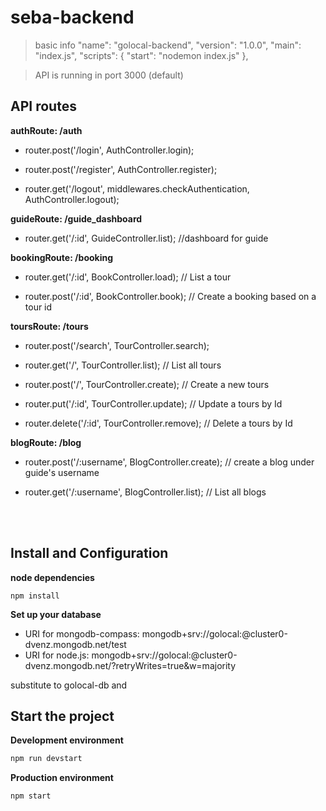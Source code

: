 # seba-backend
> basic info
  "name": "golocal-backend",
  "version": "1.0.0",
  "main": "index.js",
  "scripts": {
    "start": "nodemon index.js"
  },
  
> API is running in port 3000 (default) 

## API routes

**authRoute: /auth**

+ router.post('/login', AuthController.login);

+ router.post('/register', AuthController.register);

+ router.get('/logout', middlewares.checkAuthentication, AuthController.logout);



**guideRoute: /guide_dashboard**

+ router.get('/:id', GuideController.list); //dashboard for guide 




**bookingRoute: /booking**

+ router.get('/:id', BookController.load); // List a tour 

+ router.post('/:id', BookController.book); // Create a booking based on a tour id 



**toursRoute: /tours**

+ router.post('/search', TourController.search);

+ router.get('/', TourController.list); // List all tours

+ router.post('/', TourController.create); // Create a new tours   

+ router.put('/:id',  TourController.update); // Update a tours by Id  

+ router.delete('/:id',  TourController.remove); // Delete a tours by Id 

**blogRoute: /blog**
+ router.post('/:username', BlogController.create); // create a blog under guide's username

+ router.get('/:username', BlogController.list); // List all blogs 
<br/>
<br/>

## Install and Configuration

**node dependencies**

```
npm install
```

**Set up your database**

* URI for mongodb-compass: mongodb+srv://golocal:<password>@cluster0-dvenz.mongodb.net/test
* URI for node.js:  mongodb+srv://golocal:<password>@cluster0-dvenz.mongodb.net/<dbname>?retryWrites=true&w=majority
  
substitute <dbname> to golocal-db
and <password>
  
## Start the project



**Development environment**
```bash
npm run devstart
```

**Production environment**
```bash
npm start
```
